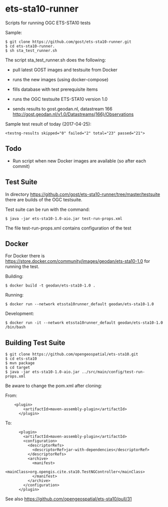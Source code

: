 # ets-sta10-runner

Scripts for running OGC ETS-STA10 tests

Sample:

```
$ git clone https://github.com/gost/ets-sta10-runner.git
$ cd ets-sta10-runner.
$ sh sta_test_runner.sh
```

The script sta_test_runner.sh does the following:

- pull latest GOST images and testsuite from Docker

- runs the new images (using docker-compose)

- fills database with test prerequisite items

- runs the OGC testsuite ETS-STA10 version 1.0

- sends results to gost.geodan.nl, datastream 166 http://gost.geodan.nl/v1.0/Datastreams(166)/Observations

Sample test result of today (2017-04-25):
```
<testng-results skipped="0" failed="2" total="23" passed="21">
```

## Todo

- Run script when new Docker images are available (so after each commit)

## Test Suite

In directory https://github.com/gost/ets-sta10-runner/tree/master/testsuite there are builds of the OGC testsuite.

Test suite can be run with the command:
```
$ java -jar ets-sta10-1.0-aio.jar test-run-props.xml
```

The file test-run-props.xml contains configuration of the test

## Docker

For Docker there is https://store.docker.com/community/images/geodan/ets-sta10-1.0 for running the test.

Building:

```
$ docker build -t geodan/ets-sta10-1.0 .
```

Running: 

```
$ docker run --network etssta10runner_default geodan/ets-sta10-1.0
```

Development:

```
$ docker run -it --network etssta10runner_default geodan/ets-sta10-1.0 /bin/bash
```

## Building Test Suite

```
$ git clone https://github.com/opengeospatial/ets-sta10.git
$ cd ets-sta10
$ mvn package 
$ cd target
$ java -jar ets-sta10-1.0-aio.jar ../src/main/config/test-run-props.xml
```

Be aware to change the pom.xml after cloning:

From:

```
    <plugin>
        <artifactId>maven-assembly-plugin</artifactId>
      </plugin>
```

To: 

```
      <plugin>
        <artifactId>maven-assembly-plugin</artifactId>
        <configuration>
          <descriptorRefs>
            <descriptorRef>jar-with-dependencies</descriptorRef>
          </descriptorRefs>
          <archive>
            <manifest>
              <mainClass>org.opengis.cite.sta10.TestNGController</mainClass>
            </manifest>
          </archive>
        </configuration>
      </plugin>
 ```
 
 See also https://github.com/opengeospatial/ets-sta10/pull/31  
